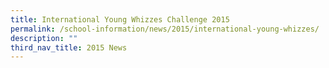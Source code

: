 ```yaml
---
title: International Young Whizzes Challenge 2015
permalink: /school-information/news/2015/international-young-whizzes/
description: ""
third_nav_title: 2015 News
---
```

